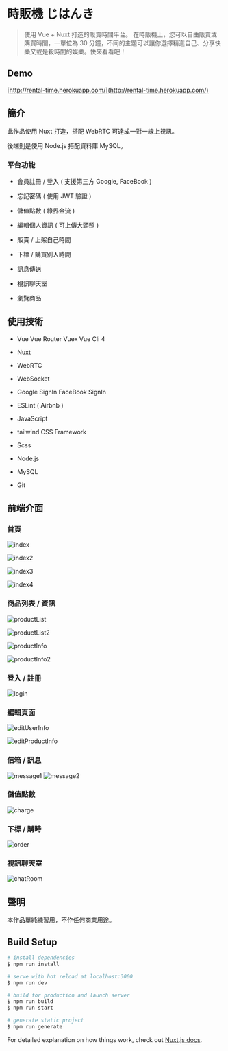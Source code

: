 # 時販機 じはんき

> 使用 Vue + Nuxt 打造的販賣時間平台。
  在時販機上，您可以自由販賣或購買時間，一單位為 30 分鐘，不同的主題可以讓你選擇精進自己、分享快樂又或是殺時間的娛樂。快來看看吧！

## Demo

[http://rental-time.herokuapp.com/](http://rental-time.herokuapp.com/)


## 簡介

此作品使用 Nuxt 打造，搭配 WebRTC 可達成一對一線上視訊。

後端則是使用 Node.js 搭配資料庫 MySQL。

### 平台功能

* 會員註冊 / 登入 ( 支援第三方 Google, FaceBook )

* 忘記密碼 ( 使用 JWT 驗證 )

* 儲值點數 ( 綠界金流 )

* 編輯個人資訊 ( 可上傳大頭照 )

* 販賣 / 上架自己時間

* 下標 / 購買別人時間

* 訊息傳送

* 視訊聊天室

* 瀏覽商品

## 使用技術

* Vue
  Vue Router
  Vuex
  Vue Cli 4

* Nuxt

* WebRTC

* WebSocket

* Google SignIn
  FaceBook SignIn

* ESLint ( Airbnb )

* JavaScript

* tailwind CSS Framework

* Scss

* Node.js

* MySQL

* Git

## 前端介面

### 首頁

![index](https://user-images.githubusercontent.com/50637947/77354801-5ce46400-6d7e-11ea-89c0-48dae09d1f5d.png)

![index2](https://user-images.githubusercontent.com/50637947/77354806-5fdf5480-6d7e-11ea-9317-37940b635721.png)

![index3](https://user-images.githubusercontent.com/50637947/77360299-1267e500-6d88-11ea-977f-0cc6eb0eae65.png)

![index4](https://user-images.githubusercontent.com/50637947/77360308-16940280-6d88-11ea-8fd4-d12bb69be372.png)

### 商品列表 / 資訊

![productList](https://user-images.githubusercontent.com/50637947/77354852-75547e80-6d7e-11ea-8116-73ffd6634f45.png)

![productList2](https://user-images.githubusercontent.com/50637947/77354856-77b6d880-6d7e-11ea-9692-b286a08d03c6.png)

![productInfo](https://user-images.githubusercontent.com/50637947/77354876-7dacb980-6d7e-11ea-8da7-ca967cfbd158.png)

![productInfo2](https://user-images.githubusercontent.com/50637947/77360129-c5840e80-6d87-11ea-828e-9b1321d08a9a.png)

### 登入 / 註冊

![login](https://user-images.githubusercontent.com/50637947/77354975-ab91fe00-6d7e-11ea-9bd9-de8fe16a24fd.png)

### 編輯頁面

![editUserInfo](https://user-images.githubusercontent.com/50637947/77355099-d1b79e00-6d7e-11ea-94c9-43f252c402c7.png)

![editProductInfo](https://user-images.githubusercontent.com/50637947/77355109-d419f800-6d7e-11ea-8dbf-7a573c21f114.png)

### 信箱 / 訊息

![message1](https://user-images.githubusercontent.com/50637947/77355187-fa3f9800-6d7e-11ea-93bf-cf02b2d3d392.png)
![message2](https://user-images.githubusercontent.com/50637947/77355189-fca1f200-6d7e-11ea-8962-4125aeebf21b.png)

### 儲值點數

![charge](https://user-images.githubusercontent.com/50637947/77354980-adf45800-6d7e-11ea-86bb-33208383f96c.png)

### 下標 / 購時

![order](https://user-images.githubusercontent.com/50637947/77355249-19d6c080-6d7f-11ea-81a4-4950607a62b5.png)

### 視訊聊天室

![chatRoom](https://user-images.githubusercontent.com/50637947/77355256-1d6a4780-6d7f-11ea-8c23-d5600694e03d.png)


## 聲明
本作品單純練習用，不作任何商業用途。

## Build Setup

```bash
# install dependencies
$ npm run install

# serve with hot reload at localhost:3000
$ npm run dev

# build for production and launch server
$ npm run build
$ npm run start

# generate static project
$ npm run generate
```

For detailed explanation on how things work, check out [Nuxt.js docs](https://nuxtjs.org).
